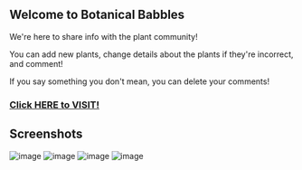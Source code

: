 ## Welcome to Botanical Babbles

We're here to share info with the plant community!

You can add new plants, change details about the plants if they're incorrect, and comment!

If you say something you don't mean, you can delete your comments!

### [Click HERE to VISIT!](https://bbfe.herokuapp.com/)

## Screenshots

![image](https://user-images.githubusercontent.com/68978118/100035779-2bfc7900-2dbc-11eb-8301-e2f2d72f7e33.png)
![image](https://user-images.githubusercontent.com/68978118/100035804-3880d180-2dbc-11eb-86f3-66d8cc677e9a.png)
![image](https://user-images.githubusercontent.com/68978118/100036242-18054700-2dbd-11eb-92cc-d8b03634be83.png)
![image](https://user-images.githubusercontent.com/68978118/100036031-99a8a500-2dbc-11eb-94b3-fb442f7dbc67.png)

